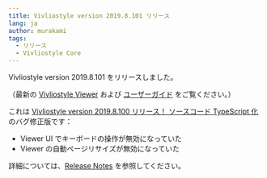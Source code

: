 ```yaml
---
title: Vivliostyle version 2019.8.101 リリース
lang: ja
author: murakami
tags:
  - リリース
  - Vivliostyle Core
---
```


Vivliostyle version 2019.8.101 をリリースしました。

（最新の [Vivliostyle Viewer](https://vivliostyle.org/viewer/) および [ユーザーガイド](https://vivliostyle.org/ja/docs/) をご覧ください。）

これは [Vivliostyle version 2019.8.100 リリース！ ソースコード TypeScript 化](https://vivliostyle.org/ja/blog/2019/08/16/vivliostyle-2019.8.100-released/) のバグ修正版です：

- Viewer UI でキーボードの操作が無効になっていた
- Viewer の自動ページリサイズが無効になっていた

詳細については、[Release Notes](https://github.com/vivliostyle/vivliostyle/releases) を参照してください。
